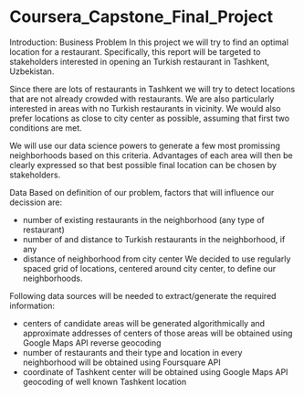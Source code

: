 # Coursera_Capstone_Final_Project
Introduction: Business Problem
In this project we will try to find an optimal location for a restaurant. Specifically, this report will be targeted to stakeholders interested in opening an Turkish restaurant in Tashkent, Uzbekistan.

Since there are lots of restaurants in Tashkent we will try to detect locations that are not already crowded with restaurants. We are also particularly interested in areas with no Turkish restaurants in vicinity. We would also prefer locations as close to city center as possible, assuming that first two conditions are met.

We will use our data science powers to generate a few most promissing neighborhoods based on this criteria. Advantages of each area will then be clearly expressed so that best possible final location can be chosen by stakeholders.

Data
Based on definition of our problem, factors that will influence our decission are:

- number of existing restaurants in the neighborhood (any type of restaurant)
- number of and distance to Turkish restaurants in the neighborhood, if any
- distance of neighborhood from city center
We decided to use regularly spaced grid of locations, centered around city center, to define our neighborhoods.

Following data sources will be needed to extract/generate the required information:

- centers of candidate areas will be generated algorithmically and approximate addresses of centers of those areas will be obtained using Google Maps API reverse geocoding
- number of restaurants and their type and location in every neighborhood will be obtained using Foursquare API
- coordinate of Tashkent center will be obtained using Google Maps API geocoding of well known Tashkent location
